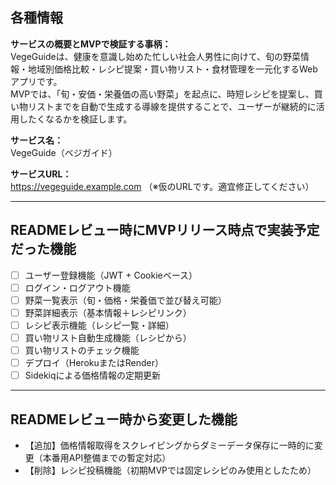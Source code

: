 ## 各種情報
**サービスの概要とMVPで検証する事柄：**  
VegeGuideは、健康を意識し始めた忙しい社会人男性に向けて、旬の野菜情報・地域別価格比較・レシピ提案・買い物リスト・食材管理を一元化するWebアプリです。  
MVPでは、「旬・安価・栄養価の高い野菜」を起点に、時短レシピを提案し、買い物リストまでを自動で生成する導線を提供することで、ユーザーが継続的に活用したくなるかを検証します。

**サービス名：**  
VegeGuide（ベジガイド）

**サービスURL：**  
https://vegeguide.example.com （※仮のURLです。適宜修正してください）

---

## READMEレビュー時にMVPリリース時点で実装予定だった機能
- [ ] ユーザー登録機能（JWT + Cookieベース）
- [ ] ログイン・ログアウト機能
- [ ] 野菜一覧表示（旬・価格・栄養価で並び替え可能）
- [ ] 野菜詳細表示（基本情報＋レシピリンク）
- [ ] レシピ表示機能（レシピ一覧・詳細）
- [ ] 買い物リスト自動生成機能（レシピから）
- [ ] 買い物リストのチェック機能
- [ ] デプロイ（HerokuまたはRender）
- [ ] Sidekiqによる価格情報の定期更新

---

## READMEレビュー時から変更した機能
- 【追加】価格情報取得をスクレイピングからダミーデータ保存に一時的に変更（本番用API整備までの暫定対応）
- 【削除】レシピ投稿機能（初期MVPでは固定レシピのみ使用としたため）